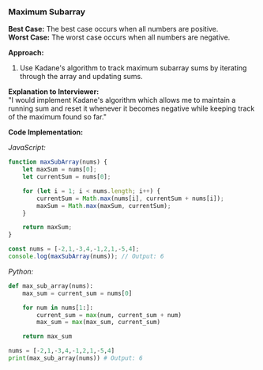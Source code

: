 
### Maximum Subarray

**Best Case:** The best case occurs when all numbers are positive.  
**Worst Case:** The worst case occurs when all numbers are negative.

**Approach:**  
1. Use Kadane's algorithm to track maximum subarray sums by iterating through the array and updating sums.

**Explanation to Interviewer:**  
"I would implement Kadane's algorithm which allows me to maintain a running sum and reset it whenever it becomes negative while keeping track of the maximum found so far."

**Code Implementation:**

*JavaScript:*
```javascript
function maxSubArray(nums) {
    let maxSum = nums[0];
    let currentSum = nums[0];

    for (let i = 1; i < nums.length; i++) {
        currentSum = Math.max(nums[i], currentSum + nums[i]);
        maxSum = Math.max(maxSum, currentSum);
    }

    return maxSum;
}

const nums = [-2,1,-3,4,-1,2,1,-5,4];
console.log(maxSubArray(nums)); // Output: 6
```

*Python:*
```python
def max_sub_array(nums):
    max_sum = current_sum = nums[0]

    for num in nums[1:]:
        current_sum = max(num, current_sum + num)
        max_sum = max(max_sum, current_sum)

    return max_sum

nums = [-2,1,-3,4,-1,2,1,-5,4]
print(max_sub_array(nums)) # Output: 6
```